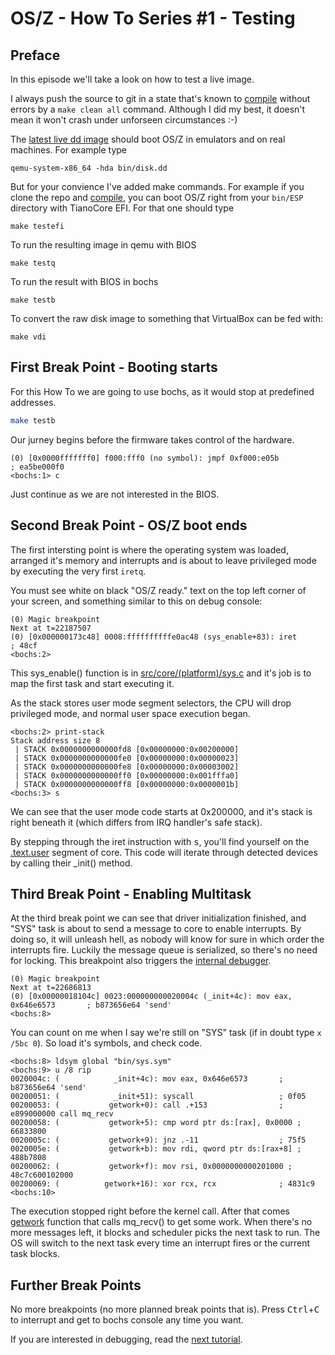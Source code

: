 OS/Z - How To Series #1 - Testing
=================================

Preface
-------

In this episode we'll take a look on how to test a live image.

I always push the source to git in a state that's known to [compile](https://github.com/bztsrc/osz/tree/master/docs/compile.md) without errors by a `make clean all` command.
Although I did my best, it doesn't mean it won't crash under unforseen circumstances :-)

The [latest live dd image](https://github.com/bztsrc/osz/blob/master/bin/disk.dd?raw=true) should boot OS/Z in emulators and on real machines. For example type

```shell
qemu-system-x86_64 -hda bin/disk.dd
```

But for your convience I've added make commands. For example if you clone the repo and [compile](https://github.com/bztsrc/osz/blob/master/src/docs/compile.md), you can boot OS/Z right from your `bin/ESP` directory
with TianoCore EFI. For that one should type

```shell
make testefi
```

To run the resulting image in qemu with BIOS

```shell
make testq
```

To run the result with BIOS in bochs

```shell
make testb
```

To convert the raw disk image to something that VirtualBox can be fed with:

```shell
make vdi
```

First Break Point - Booting starts
----------------------------------

For this How To we are going to use bochs, as it would stop at predefined
addresses.

```sh
make testb
```

Our jurney begins before the firmware takes control of the hardware.
```
(0) [0x0000fffffff0] f000:fff0 (no symbol): jmpf 0xf000:e05b          ; ea5be000f0
<bochs:1> c
```

Just continue as we are not interested in the BIOS.

Second Break Point - OS/Z boot ends
-----------------------------------

The first intersting point is where the operating system was loaded, arranged
it's memory and interrupts and is about to leave privileged mode by executing the very first `iretq`.

You must see white on black "OS/Z ready." text on the top left corner of your screen,
and something similar to this on debug console:

```
(0) Magic breakpoint
Next at t=22187507
(0) [0x000000173c48] 0008:ffffffffffe0ac48 (sys_enable+83): iret                      ; 48cf
<bochs:2>
```

This sys_enable() function is in [src/core/(platform)/sys.c](https://github.com/bztsrc/osz/blob/master/src/core/x86_64/sys.c) and it's
job is to map the first task and start executing it.


As the stack stores user mode segment selectors, the CPU will drop
privileged mode, and normal user space execution began.
```
<bochs:2> print-stack
Stack address size 8
 | STACK 0x0000000000000fd8 [0x00000000:0x00200000]
 | STACK 0x0000000000000fe0 [0x00000000:0x00000023]
 | STACK 0x0000000000000fe8 [0x00000000:0x00003002]
 | STACK 0x0000000000000ff0 [0x00000000:0x001fffa0]
 | STACK 0x0000000000000ff8 [0x00000000:0x0000001b]
<bochs:3> s

```
We can see that the user mode code starts at 0x200000, and it's stack is right beneath it (which differs from IRQ handler's safe stack).

By stepping through the iret instruction with <kbd>s</kbd>, you'll find yourself on the [.text.user](https://github.com/bztsrc/osz/blob/master/src/core/x86_64/user.S) segment of core. This code
will iterate through detected devices by calling their _init() method.

Third Break Point - Enabling Multitask
--------------------------------------

At the third break point we can see that driver initialization finished, and "SYS" task is
about to send a message to core to enable interrupts. By doing so, it will unleash hell, as nobody
will know for sure in which order the interrupts fire. Luckily the message queue is serialized, so there's
no need for locking. This breakpoint also triggers the [internal debugger](https://github.com/bztsrc/osz/blob/master/docs/howto2-debug.md).

```
(0) Magic breakpoint
Next at t=22686813
(0) [0x00000018104c] 0023:000000000020004c (_init+4c): mov eax, 0x646e6573       ; b873656e64 'send'
<bochs:8>
```

You can count on me when I say we're still on "SYS" task (if in doubt type `x /5bc 0`). So load
it's symbols, and check code.

```
<bochs:8> ldsym global "bin/sys.sym"
<bochs:9> u /8 rip
0020004c: (            _init+4c): mov eax, 0x646e6573       ; b873656e64 'send'
00200051: (            _init+51): syscall                   ; 0f05
00200053: (           getwork+0): call .+153                ; e899000000 call mq_recv
00200058: (           getwork+5): cmp word ptr ds:[rax], 0x0000 ; 66833800
0020005c: (           getwork+9): jnz .-11                  ; 75f5
0020005e: (           getwork+b): mov rdi, qword ptr ds:[rax+8] ; 488b7808
00200062: (           getwork+f): mov rsi, 0x0000000000201000 ; 48c7c600102000
00200069: (          getwork+16): xor rcx, rcx              ; 4831c9
<bochs:10>
```

The execution stopped right before the kernel call. After that comes [getwork](https://github.com/bztsrc/osz/blob/master/src/core/x86_64/user.S) function that calls mq_recv()
to get some work. When there's no more messages left, it blocks and scheduler picks the next
task to run. The OS will switch to the next task every time an interrupt fires or the current task blocks.

Further Break Points
--------------------

No more breakpoints (no more planned break points that is).
Press <kbd>Ctrl</kbd>+<kbd>C</kbd> to interrupt and get to bochs console any time you want.

If you are interested in debugging, read the [next tutorial](https://github.com/bztsrc/osz/blob/master/docs/howto2-debug.md).
